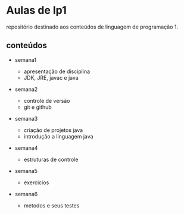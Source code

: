 # Aulas de lp1

repositório destinado aos conteúdos de linguagem de programação 1.

## conteúdos 

- semana1

    - apresentação de disciplina
    - JDK, JRE, javac e java

- semana2

    - controle de versão
    - git e github

- semana3

    - criação de projetos java
    - introdução a linguagem java

- semana4

    - estruturas de controle

- semana5

    - exercicios

- semana6

    - metodos e seus testes